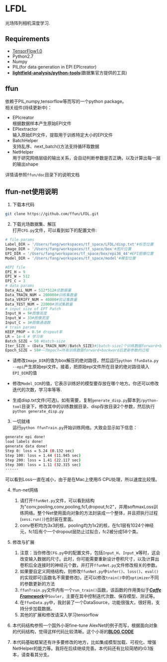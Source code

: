 # LFDL  
光场阵列相机深度学习.

## Requirements  
- [TensorFlow1.0][TensorFlow]  
- Python2.7  
- Numpy  
- PIL(for data generation in EPI EPIcreator)
- [**lightfield-analysis/python-tools**][Python Tool](数据集官方提供的工具)

## ffun  
依赖于PIL,numpy,tensorflow等而写的一个python package。  
相关组件(持续更新中)：  
- EPIcreator  
根据数据样本产生原始EPI文件  
- EPIextractor  
输入原始EPI文件，提取用于训练特定大小的EPI文件  
- BatchHelper  
支持乱序、next_batch()方法支持循环取数据  
- NetHelper  
用于研究网络层级的输出关系，会自动判断参数是否正确，以及计算出每一层的输出shape

详情请参照`ffun/doc`目录下的说明文档

## ffun-net使用说明  
1. 下载本代码  
```bash
git clone https://github.com/ffun/LFDL.git
```  
2. 下载光场数据集、解压  
打开`CFG.py`文件，可以看到如下的配置文件:

```python
# file params
Label_DIR = '/Users/fang/workspaces/tf_space/LFDL/disp.txt'#标签位置
Image_DIR = '/Users/fang/workspaces/tf_space/box'#图片位置
EPI_DIR = '/Users/fang/workspaces/tf_space/box/epi36_44'#EPI图像位置
Model_DIR = '/Users/fang/workspaces/tf_space/model'#模型位置

#EPI file
EPI_H = 9
EPI_W = 512
EPI_C = 3
# data params
Data_ALL_NUM = 512*512#总数据量
Data_TRAIN_NUM = 200000#训练集数量
Data_VERIFY_NUM = 40000#验证集数量
Data_TEST_NUM = 22000#测试集数量
# input size of EPT Patch
Input_H = 9#图像高度
Input_W = 33#图像宽度
Input_C = 3#图像通道数
# train params
KEEP_PROP = 0.5# dropout率
LR = 1e-4 # 学习率
Batch_SIZE = 50 #batch-size
Iter_SIZE = (Data_TRAIN_NUM//Batch_SIZE)#[batch-size]个训练数据forward+backward后更新参数过程
Epoch_SIZE = 50#一次epoch=所有训练数据forward+backward后更新参数的过程
```

- 请修改`Image_DIR`的值为box解压的绝对路径，然后运行`python ffunData.py --epi`产生原始epi文件。接着，把原始epi文件所在目录的绝对路径填入`EPI_DIR`的值  

- 修改`Model_DIR`的值，它表示训练好的模型要存放在哪个地方。你还可以修改迭代的次数，学习率等等.  

- 生成disp.txt文件(可选)。如有需要，复制`generate_disp.py`脚本到`/python-tool`目录下，修改其中的训练数据目录、disp存放目录2个参数，然后执行`python generate_disp.py`

3. 一切就绪  
运行`python ffunTrain.py`开始训练网络。大致会显示如下信息：

```bash
generate epi done!
load labels done!
generate data done!
Step 0: loss = 5.24 (0.132 sec)
Step 100: loss = 1.44 (11.945 sec)
Step 200: loss = 1.41 (22.117 sec)
Step 300: loss = 1.11 (32.315 sec)
······
```

可以看到Loss一直在减小，由于是在Mac上使用i5 CPU处理，所以速度比较慢。  

4. ffun-net网络  
    1. 请打开`ffunNet.py`文件，可以看到结构为"conv,pooling,conv,pooling,fc1,dropout,fc2"，并用softmaxLoss训练网络。整个Net使用面向对象的方法封装成一个整体，并且把执行过程(`sess.run()`)也封装在里面。
    2. conv卷积均为3x3的核，pooling均为1x2的核，在fc1层有1024个神经元，fc1后有个一个dropout层防止过拟合，fc2被分成58个类。

5. 修改与扩展  
    1. 注意：当你修改`CFG.py`中的配置文件，包括`Input_H`、`Input_W`等时，这会改变输入数据的尺寸。此时，你可能需要重新设计卷积尺寸，以及计算出卷积后全连接时的神经元个数，并打开`ffunNet.py`文件修改相关的参数。  
    2. 如果要自定义网络结构，则修改`ffunNet.py`中`infer()`、`loss()`、`eval()`的实现即可(函数名不需要修改)，还可以修改`train()`中的`optimizer`不同的参数更新的方法  
    3. `ffunTrain.py`文件内有一个`run_train()`函数，该函数的作用类似于[***Caffe Framework***][caffe-link]中`Sovler`，主要在其中控制迭代次数、保存模型、测试等。
    4. 在`ffunData.py`中，我封装了一个DataSource，功能很强大，很好用，支持分步加载数据。
    5. 其他的扩展和修改请深入学习tensorflow  

6. 本代码结构参照一个国外小哥fine-tune AlexNet的例子而写，根据面向对象的代码结构，觉得这样代码比较清晰。这个小哥的[**BLOG**][Blog],[**CODE**][CODE]

7. 本代码基础框架还有许多要修改的地方，比如集成模型加载、可视化、增强NetHelper的能力等。我将在后续继续完善。本代码还有比较简陋的r0.1版本，请查看其分支。

[TensorFlow]:https://github.com/tensorflow/tensorflow
[caffe-link]:http://caffe.berkeleyvision.org/
[Blog]:http://kratzert.github.io/2017/02/24/finetuning-alexnet-with-tensorflow.html?utm_source=tuicool&utm_medium=referral
[CODE]:https://github.com/kratzert/finetune_alexnet_with_tensorflow
[Python Tool]:https://github.com/lightfield-analysis/python-tools.git

